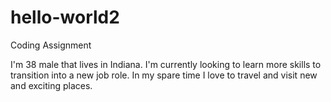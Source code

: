 # hello-world2
Coding Assignment

I'm 38 male that lives in Indiana. I'm currently looking to learn more skills to transition into a new job role. In my spare time I love to travel and visit new and exciting places. 
